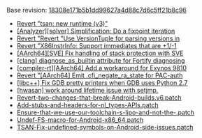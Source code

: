 Base revision: [18308e171b5b1dd99627a4d88c7d6c5ff21b8c96](https://github.com/llvm/llvm-project/commits/18308e171b5b1dd99627a4d88c7d6c5ff21b8c96)

- [Revert "tsan: new runtime (v3)"](https://android.googlesource.com/toolchain/llvm_android/+/9d1b9b6e8449dfa84b48fe8af03aed6e6fcca8d9/patches/cherry/09859113ed23ea11ce5726f0d19bc57e93ecbaab.patch)
- [[Analyzer][solver] Simplification: Do a fixpoint iteration](https://android.googlesource.com/toolchain/llvm_android/+/9d1b9b6e8449dfa84b48fe8af03aed6e6fcca8d9/patches/cherry/20f8733d4b8d5bdb93080b8824de57b7fae31785.patch)
- [Revert "Revert "Use VersionTuple for parsing versions in](https://android.googlesource.com/toolchain/llvm_android/+/9d1b9b6e8449dfa84b48fe8af03aed6e6fcca8d9/patches/cherry/219672b8dd06c4765185fa3161c98437d49b4a1b.patch)
- [Revert "X86InstrInfo: Support immediates that are +1/-1](https://android.googlesource.com/toolchain/llvm_android/+/9d1b9b6e8449dfa84b48fe8af03aed6e6fcca8d9/patches/cherry/ea81cea8163a1a0e54df42103ee1c657bbf03791.patch)
- [[AArch64][SVE] Fix handling of stack protection with SVE](https://android.googlesource.com/toolchain/llvm_android/+/9d1b9b6e8449dfa84b48fe8af03aed6e6fcca8d9/patches/cherry/dc9f65be4555406262ff693c8bac5f1f0b960a97.patch)
- [[clang] diagnose_as_builtin attribute for Fortify diagnosing](https://android.googlesource.com/toolchain/llvm_android/+/9d1b9b6e8449dfa84b48fe8af03aed6e6fcca8d9/patches/cherry/bc5f2d12cadce765620efc56a1ca815221db47af.patch)
- [[compiler-rt][AArch64] Add a workaround for Exynos 9810](https://android.googlesource.com/toolchain/llvm_android/+/9d1b9b6e8449dfa84b48fe8af03aed6e6fcca8d9/patches/cherry/cce4a7258b81159e57a411896011ee2742f17def.patch)
- [Revert "[AArch64] Emit .cfi_negate_ra_state for PAC-auth](https://android.googlesource.com/toolchain/llvm_android/+/9d1b9b6e8449dfa84b48fe8af03aed6e6fcca8d9/patches/cherry/131c06e6da79c5f3ca6761676d084f46252436eb.patch)
- [[libc++] Fix GDB pretty printers when GDB uses Python 2.7](https://android.googlesource.com/toolchain/llvm_android/+/9d1b9b6e8449dfa84b48fe8af03aed6e6fcca8d9/patches/cherry/89103bd2f06dea6dc89276cd12dd78c72476b03f.patch)
- [[hwasan] work around lifetime issue with setjmp.](https://android.googlesource.com/toolchain/llvm_android/+/9d1b9b6e8449dfa84b48fe8af03aed6e6fcca8d9/patches/cherry/aefb2e134dd715c2c48a7b826d2d56db51ce63ac.patch)
- [Revert-two-changes-that-break-Android-builds.v6.patch](https://android.googlesource.com/toolchain/llvm_android/+/9d1b9b6e8449dfa84b48fe8af03aed6e6fcca8d9/patches/Revert-two-changes-that-break-Android-builds.v6.patch)
- [Add-stubs-and-headers-for-nl_types-APIs.patch](https://android.googlesource.com/toolchain/llvm_android/+/9d1b9b6e8449dfa84b48fe8af03aed6e6fcca8d9/patches/Add-stubs-and-headers-for-nl_types-APIs.patch)
- [Ensure-that-we-use-our-toolchain-s-lipo-and-not-the-.patch](https://android.googlesource.com/toolchain/llvm_android/+/9d1b9b6e8449dfa84b48fe8af03aed6e6fcca8d9/patches/Ensure-that-we-use-our-toolchain-s-lipo-and-not-the-.patch)
- [Undef-FS-macro-for-Android-x86_64.patch](https://android.googlesource.com/toolchain/llvm_android/+/9d1b9b6e8449dfa84b48fe8af03aed6e6fcca8d9/patches/Undef-FS-macro-for-Android-x86_64.patch)
- [TSAN-Fix-undefined-symbols-on-Android-side-issues.patch](https://android.googlesource.com/toolchain/llvm_android/+/9d1b9b6e8449dfa84b48fe8af03aed6e6fcca8d9/patches/TSAN-Fix-undefined-symbols-on-Android-side-issues.patch)